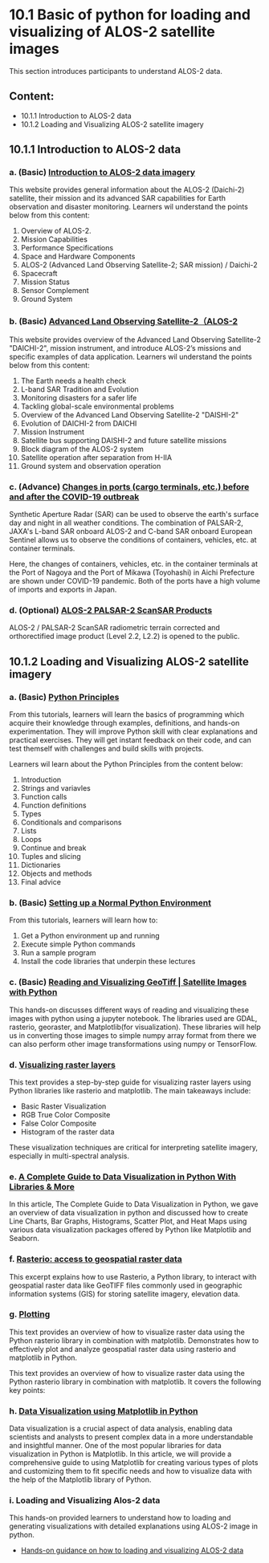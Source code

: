 # 10.1 Basic of python for loading and visualizing of ALOS-2 satellite images
This section introduces participants to understand ALOS-2 data.

## Content:
- 10.1.1 Introduction to ALOS-2 data
- 10.1.2 Loading and Visualizing ALOS-2 satellite imagery

## 10.1.1 Introduction to ALOS-2 data
### a. (Basic) [Introduction to ALOS-2 data imagery](https://www.eoportal.org/satellite-missions/alos-2#alos-2-advanced-land-observing-satellite-2-sar-mission--daichi-2)

This website provides general information about the ALOS-2 (Daichi-2) satellite, their mission and its advanced SAR capabilities for Earth observation and disaster monitoring.
Learners wil understand the points below from this content:
1. Overview of ALOS-2.
2. Mission Capabilities
3. Performance Specifications
4. Space and Hardware Components
5. ALOS-2 (Advanced Land Observing Satellite-2; SAR mission) / Daichi-2
6. Spacecraft
7. Mission Status
8. Sensor Complement 
9. Ground System

### b. (Basic) [Advanced Land Observing Satellite-2（ALOS-2](https://global.jaxa.jp/projects/sat/alos2/pdf/daichi2_e.pdf)

This website provides overview of the Advanced Land Observing Satellite-2 "DAICHI-2", mission instrument, and introduce ALOS-2’s missions and specific examples of data application.
Learners wil understand the points below from this content:
1. The Earth needs a health check
2. L-band SAR Tradition and Evolution
3. Monitoring disasters for a safer life
4. Tackling global-scale environmental problems
5. Overview of the Advanced Land Observing Satellite-2 "DAISHI-2"
6. Evolution of DAICHI-2 from DAICHI
7. Mission Instrument
8. Satellite bus supporting DAISHI-2 and future satellite missions
9. Block diagram of the ALOS-2 system
10. Satellite operation after separation from H-IIA
11. Ground system and observation operation


### c. (Advance) [Changes in ports (cargo terminals, etc.) before and after the COVID-19 outbreak](https://earth.jaxa.jp/covid19/industry/index.html)

Synthetic Aperture Radar (SAR) can be used to observe the earth's surface day and night in all weather conditions. The combination of PALSAR-2, JAXA's L-band SAR onboard ALOS-2 and C-band SAR onboard European Sentinel allows us to observe the conditions of containers, vehicles, etc. at container terminals. 

Here, the changes of containers, vehicles, etc. in the container terminals at the Port of Nagoya and the Port of Mikawa (Toyohashi) in Aichi Prefecture are shown under COVID-19 pandemic. Both of the ports have a high volume of imports and exports in Japan.

### d. (Optional) [ALOS-2 PALSAR-2 ScanSAR Products](https://www.eorc.jaxa.jp/ALOS/en/dataset/palsar2_l22_e.htm)
ALOS-2 / PALSAR-2 ScanSAR radiometric terrain corrected and orthorectified image product (Level 2.2, L2.2) is opened to the public.


## 10.1.2 Loading and Visualizing ALOS-2 satellite imagery

### a. (Basic) [Python Principles](http://pythonprinciples.com/)

From this tutorials, learners will learn the basics of programming which acquire their knowledge through examples, definitions, and hands-on experimentation. They will improve Python skill with clear explanations and practical exercises. They will get instant feedback on their code, and can test themself with challenges and build skills with projects.

Learners wil learn about the Python Principles from the content below:
1. Introduction
2. Strings and variavles
3. Function calls
4. Function definitions
5. Types
6. Conditionals and comparisons
7. Lists
8. Loops
9. Continue and break
10. Tuples and slicing
11. Dictionaries
12. Objects and methods
13. Final advice

### b. (Basic) [Setting up a Normal Python Environment](https://pygis.io/docs/b_getting_started.html#overview)

From this tutorials, learners will learn how to:
1. Get a Python environment up and running
2. Execute simple Python commands
3. Run a sample program
4. Install the code libraries that underpin these lectures

### c. (Basic) [Reading and Visualizing GeoTiff | Satellite Images with Python](https://towardsdatascience.com/reading-and-visualizing-geotiff-images-with-python-8dcca7a74510)

This hands-on discusses different ways of reading and visualizing these images with python using a jupyter notebook. The libraries used are GDAL, rasterio, georaster, and Matplotlib(for visualization). These libraries will help us in converting those images to simple numpy array format from there we can also perform other image transformations using numpy or TensorFlow.

### d. [Visualizing raster layers](https://automating-gis-processes.github.io/CSC/notebooks/L5/plotting-raster.html#Basic-plotting)

This text provides a step-by-step guide for visualizing raster layers using Python libraries like rasterio and matplotlib. The main takeaways include:
- Basic Raster Visualization 
- RGB True Color Composite
- False Color Composite
- Histogram of the raster data

These visualization techniques are critical for interpreting satellite imagery, especially in multi-spectral analysis.

### e. [A Complete Guide to Data Visualization in Python With Libraries & More](https://www.simplilearn.com/tutorials/python-tutorial/data-visualization-in-python)

In this article, The Complete Guide to Data Visualization in Python, we gave an overview of  data visualization in python and discussed how to create Line Charts, Bar Graphs, Histograms, Scatter Plot, and Heat Maps using various data visualization packages offered by Python like Matplotlib and Seaborn. 

### f. [Rasterio: access to geospatial raster data](https://rasterio.readthedocs.io/en/stable/)

This excerpt explains how to use Rasterio, a Python library, to interact with geospatial raster data like GeoTIFF files commonly used in geographic information systems (GIS) for storing satellite imagery, elevation data.

### g. [Plotting](https://rasterio.readthedocs.io/en/stable/topics/plotting.html)

This text provides an overview of how to visualize raster data using the Python rasterio library in combination with matplotlib. Demonstrates how to effectively plot and analyze geospatial raster data using rasterio and matplotlib in Python.

This text provides an overview of how to visualize raster data using the Python rasterio library in combination with matplotlib. It covers the following key points:

### h. [Data Visualization using Matplotlib in Python](https://www.geeksforgeeks.org/data-visualization-using-matplotlib/)

Data visualization is a crucial aspect of data analysis, enabling data scientists and analysts to present complex data in a more understandable and insightful manner. One of the most popular libraries for data visualization in Python is Matplotlib. In this article, we will provide a comprehensive guide to using Matplotlib for creating various types of plots and customizing them to fit specific needs and how to visualize data with the help of the Matplotlib library of Python.

### i. Loading and Visualizing Alos-2 data

This hands-on provided learners to understand how to loading and generating visualizations with detailed explanations using ALOS-2 image in python.

- [Hands-on guidance on how to loading and visualizing ALOS-2 data](subsections/00010/code/10.1.Loading-and-Visualizing_Alos-2.ipynb)
